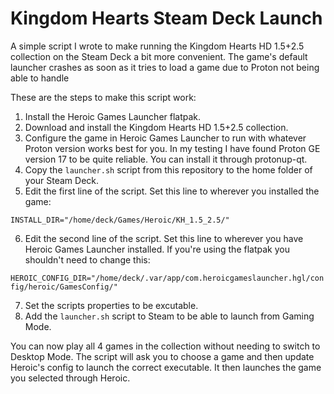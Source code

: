 # Kingdom Hearts Steam Deck Launch

A simple script I wrote to make running the Kingdom Hearts HD 1.5+2.5 collection on the Steam Deck a bit more convenient. The game's default launcher crashes as soon as it tries to load a game due to Proton not being able to handle 

These are the steps to make this script work:
1. Install the Heroic Games Launcher flatpak. 
2. Download and install the Kingdom Hearts HD 1.5+2.5 collection.
3. Configure the game in Heroic Games Launcher to run with whatever Proton version works best for you. In my testing I have found Proton GE version 17 to be quite reliable. You can install it through protonup-qt.
4. Copy the `launcher.sh` script from this repository to the home folder of your Steam Deck.
5. Edit the first line of the script. Set this line to wherever you installed the game:

`INSTALL_DIR="/home/deck/Games/Heroic/KH_1.5_2.5/"`

6. Edit the second line of the script. Set this line to wherever you have Heroic Games Launcher installed. If you're using the flatpak you shouldn't need to change this:

`HEROIC_CONFIG_DIR="/home/deck/.var/app/com.heroicgameslauncher.hgl/config/heroic/GamesConfig/"`

7. Set the scripts properties to be excutable.
8. Add the `launcher.sh` script to Steam to be able to launch from Gaming Mode.

You can now play all 4 games in the collection without needing to switch to Desktop Mode. The script will ask you to choose a game and then update Heroic's config to launch the correct executable. It then launches the game you selected through Heroic.
